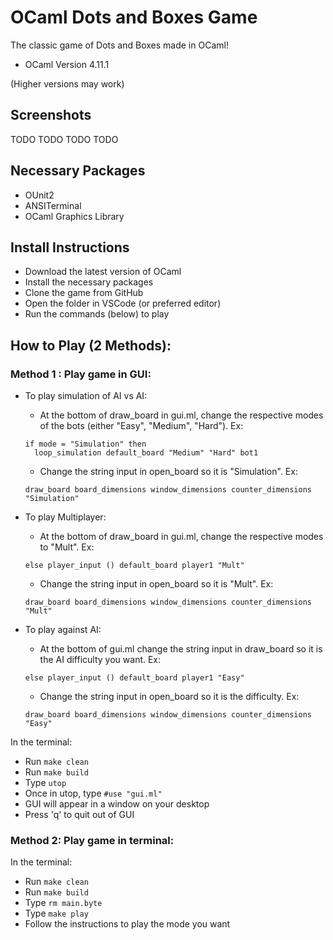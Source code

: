 # OCaml Dots and Boxes Game

The classic game of Dots and Boxes made in OCaml!

- OCaml Version 4.11.1 

(Higher versions may work)

## Screenshots

TODO TODO TODO TODO

## Necessary Packages 
- OUnit2 
- ANSITerminal 
- OCaml Graphics Library 

## Install Instructions
- Download the latest version of OCaml
- Install the necessary packages
- Clone the game from GitHub
- Open the folder in VSCode (or preferred editor)
- Run the commands (below) to play

## How to Play (2 Methods):

### Method 1 : Play game in GUI:
- To play simulation of AI vs AI: 
  - At the bottom of draw_board in gui.ml, change the respective modes of the bots (either "Easy", "Medium", "Hard"). Ex:   
  ```
  if mode = "Simulation" then
    loop_simulation default_board "Medium" "Hard" bot1
  ```
  - Change the string input in open_board so it is "Simulation". Ex:
  ```
  draw_board board_dimensions window_dimensions counter_dimensions "Simulation"
  ```

- To play Multiplayer: 
  - At the bottom of draw_board in gui.ml, change the respective modes to "Mult". Ex:   
  ```
  else player_input () default_board player1 "Mult"
  ```
  - Change the string input in open_board so it is "Mult". Ex:
  ```
  draw_board board_dimensions window_dimensions counter_dimensions "Mult"
  ```

- To play against AI: 
  - At the bottom of gui.ml change the string input in draw_board so it is the AI difficulty you want. Ex: 
  ```
  else player_input () default_board player1 "Easy"
  ```
  - Change the string input in open_board so it is the difficulty. Ex:
  ```
  draw_board board_dimensions window_dimensions counter_dimensions "Easy"
  ```
In the terminal:
- Run `make clean` 
- Run `make build`
- Type `utop`
- Once in utop, type `#use "gui.ml"`
- GUI will appear in a window on your desktop
- Press 'q' to quit out of GUI

### Method 2: Play game in terminal:
In the terminal:
- Run `make clean` 
- Run `make build`
- Type `rm main.byte`
- Type `make play`
- Follow the instructions to play the mode you want
